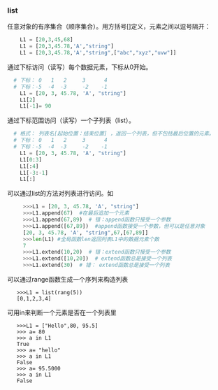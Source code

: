 
### list
 任意对象的有序集合（顺序集合）。用方括号[]定义，元素之间以逗号隔开：
 ```python
     L1 = [20,3,45,68]
     L1 = [20,3,45.78,'A',"string"]
     L1 = [20,3,45.78,'A',"string",["abc","xyz","uvw"]]
 ```
 
 通过下标访问（读写）每个数据元素，下标从0开始。
 ```python
   # 下标： 0   1   2     3      4
   # 下标：-5  -4  -3     -2    -1
     L1 = [20, 3, 45.78, 'A', "string"]
     L1[2]
     L1[-1]= 90
```
通过下标范围访问（读写）一个子列表（list）。
  
 ```python
   # 格式： 列表名[起始位置：结束位置] ，返回一个列表，但不包括最后位置的元素。
   # 下标： 0   1   2     3      4
   # 下标：-5  -4  -3     -2    -1
     L1 = [20, 3, 45.78, 'A', "string"]
     L1[0:3]
     L1[:4]
     L1[-3:-1]
     L1[:]
```
可以通过list的方法对列表进行访问。如
```python   
     >>>L1 = [20, 3, 45.78, 'A', "string"]
     >>>L1.append(67)  #在最后追加一个元素  
     >>>L1.append(67,89)  # 错：append函数只接受一个参数
     >>>L1.append([67,89])  #append函数接受一个参数，但可以是任意对象
     [20, 3, 45.78, 'A', "string",67,[67,89]]
     >>>len(L1) #全局函数len返回列表L1中的数据元素个数
     7
     >>>L1.extend(10,20)  # 错：extend函数只接受一个参数     
     >>>L1.extend([10,20])  # extend函数总是接受一个列表
     >>>L1.extend(30)  # 错： extend函数总是接受一个列表
```
可以通过range函数生成一个序列来构造列表
```
   >>>L1 = list(rang(5))
   [0,1,2,3,4]
```
可用in来判断一个元素是否在一个列表里
```
   >>>L1 = ["Hello",80, 95.5]
   >>> a= 80
   >>> a in L1
   True
   >>> a= "hello"
   >>> a in L1
   False
   >>> a= 95.5000
   >>> a in L1
   False
```
